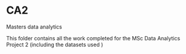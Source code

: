 # CA2
 Masters data analytics


This folder contains all the work completed for the MSc Data Analytics Project 2 (including the datasets used )
